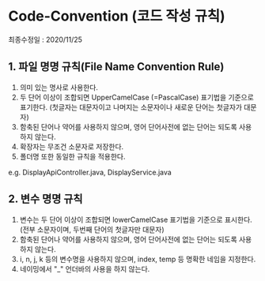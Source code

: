 # Code-Convention (코드 작성 규칙)

최종수정일 : 2020/11/25

## 1. 파일 명명 규칙(File Name Convention Rule)
 1) 의미 있는 명사로 사용한다.
 2) 두 단어 이상이 조합되면 UpperCamelCase (=PascalCase) 표기법을 기준으로 표기한다.
   (첫글자는 대문자이고 나머지는 소문자이나 새로운 단어는 첫글자가 대문자)
 3) 함축된 단어나 약어를 사용하지 않으며, 영어 단어사전에 없는 단어는 되도록 사용하지 않는다.
 4) 확장자는 무조건 소문자로 저장한다.
 5) 폴더명 또한 동일한 규칙을 적용한다.

e.g. DisplayApiController.java, DisplayService.java

## 2. 변수 명명 규칙
 1) 변수는 두 단어 이상이 조합되면 lowerCamelCase 표기법을 기준으로 표시한다.
    (전부 소문자이며, 두번째 단어의 첫글자만 대문자)
 2) 함축된 단어나 약어를 사용하지 않으며, 영어 단어사전에 없는 단어는 되도록 사용하지 않는다.
 3) i, n, j, k 등의 변수명을 사용하지 않으며, index, temp 등 명확한 네임을 지정한다.
 4) 네이밍에서 "_" 언더바의 사용을 하지 않는다.
